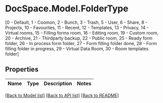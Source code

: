 # DocSpace.Model.FolderType
[0 - Default, 1 - Coomon, 2 - Bunch, 3 - Trash, 5 - User, 6 - Share, 8 - Projects, 10 - Favourites, 11 - Recent, 12 - Templates, 13 - Privacy, 14 - Virtual rooms, 15 - Filling forms room, 16 - Editing room, 19 - Custom room, 20 - Archive, 21 - Thirdparty backup, 22 - Public room, 25 - Ready form folder, 26 - In process form folder, 27 - Form filling folder done, 28 - Form filling folder in progress, 29 - Virtual Data Room, 30 - Room templates folder]

## Properties

Name | Type | Description | Notes
------------ | ------------- | ------------- | -------------

[[Back to Model list]](../README.md#documentation-for-models) [[Back to API list]](../README.md#documentation-for-api-endpoints) [[Back to README]](../README.md)

